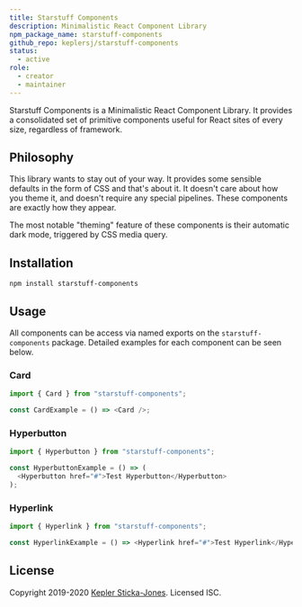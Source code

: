 ```yaml
---
title: Starstuff Components
description: Minimalistic React Component Library
npm_package_name: starstuff-components
github_repo: keplersj/starstuff-components
status:
  - active
role:
  - creator
  - maintainer
---
```


Starstuff Components is a Minimalistic React Component Library. It provides a consolidated set of primitive components useful for React sites of every size, regardless of framework.

## Philosophy

This library wants to stay out of your way. It provides some sensible defaults in the form of CSS and that's about it. It doesn't care about how you theme it, and doesn't require any special pipelines. These components are exactly how they appear.

The most notable "theming" feature of these components is their automatic dark mode, triggered by CSS media query.

## Installation

```shell
npm install starstuff-components
```

## Usage

All components can be access via named exports on the `starstuff-components` package. Detailed examples for each component can be seen below.

### Card

```js
import { Card } from "starstuff-components";

const CardExample = () => <Card />;
```

### Hyperbutton

```js
import { Hyperbutton } from "starstuff-components";

const HyperbuttonExample = () => (
  <Hyperbutton href="#">Test Hyperbutton</Hyperbutton>
);
```

### Hyperlink

```js
import { Hyperlink } from "starstuff-components";

const HyperlinkExample = () => <Hyperlink href="#">Test Hyperlink</Hyperlink>;
```

## License

Copyright 2019-2020 [Kepler Sticka-Jones](https://keplersj.com/). Licensed ISC.
